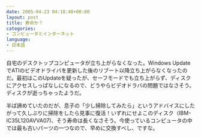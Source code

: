 ```yaml
---
date: 2005-04-23 04:18:48+00:00
layout: post
title: 寿命か？
categories:
- コンピュータとインターネット
language:
- 日本語
---
```


自宅のデスクトップコンピュータが立ち上がらなくなった。Windows UpdateでATIのビデオドライバを更新した後のリブート以降立ち上がらなくなったのだ。最初はこのUpdateを疑ったが、セーフモードでも立ち上がらず、ディスクにアクセスしっぱなしになるので、どうやらビデオドラバの問題ではなさそう。ディスクが逝っちゃったようだ。

半ば諦めていたのだが、息子の「少し掃除してみたら」というアドバイスにしたがって久しぶりに掃除をしたら見事に復活！いずれにせよこのディスク（IBM-IC35L120AVVA07)、そう寿命は長くなさそう。今使っているコンピュータの中では最も古いパーツの一つなので、早めに交換すべし、ですな。

